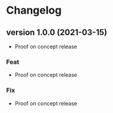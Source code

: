 # Changelog<br>


<a name="version 1.0.0"></a>
## version 1.0.0 (2021-03-15)

* Proof on concept release

### Feat

* Proof on concept release

### Fix

* Proof on concept release
